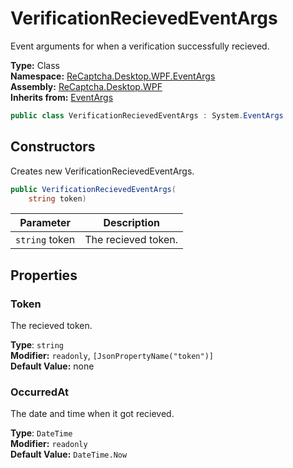 # VerificationRecievedEventArgs
Event arguments for when a verification successfully recieved.

**Type:** Class
<br />
**Namespace:** [ReCaptcha.Desktop.WPF.EventArgs](/ReCaptcha.Desktop/reference/recaptcha.desktop.wpf/eventargs/)
<br />
**Assembly:** [ReCaptcha.Desktop.WPF](/ReCaptcha.Desktop/reference/recaptcha.desktop.wpf/)
<br />
**Inherits from:** [EventArgs](https://learn.microsoft.com/dotnet/api/system.eventargs)

```cs
public class VerificationRecievedEventArgs : System.EventArgs
```

## Constructors
Creates new VerificationRecievedEventArgs.
```cs
public VerificationRecievedEventArgs(
    string token)
```
| Parameter                                                                                   | Description                                                 |
|---------------------------------------------------------------------------------------------|-------------------------------------------------------------|
| `string` token | The recieved token. |

## Properties

### Token
The recieved token.

**Type**: `string`
<br />
**Modifier:** `readonly`, `[JsonPropertyName("token")]`
<br />
**Default Value:** none

### OccurredAt
The date and time when it got recieved.

**Type**: `DateTime`
<br />
**Modifier:** `readonly`
<br />
**Default Value:** `DateTime.Now`